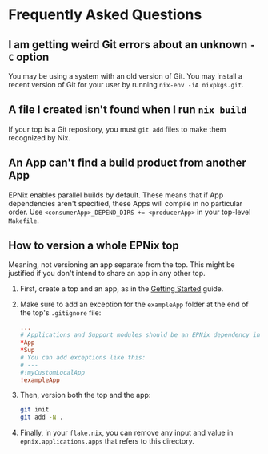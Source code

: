 # Frequently Asked Questions

## I am getting weird Git errors about an unknown `-C` option

You may be using a system with an old version of Git. You may install a recent
version of Git for your user by running `nix-env -iA nixpkgs.git`.

## A file I created isn't found when I run `nix build`

If your top is a Git repository, you must `git add` files to make them
recognized by Nix.

## An App can't find a build product from another App

EPNix enables parallel builds by default. These means that if App dependencies
aren't specified, these Apps will compile in no particular order. Use
`<consumerApp>_DEPEND_DIRS += <producerApp>` in your top-level `Makefile`.

## How to version a whole EPNix top

Meaning, not versioning an app separate from the top. This might be justified
if you don't intend to share an app in any other top.

1. First, create a top and an app, as in the [Getting
   Started](./getting-started.md) guide.

2. Make sure to add an exception for the `exampleApp` folder at the end of
   the top's `.gitignore` file:
    ```conf
    ...
    # Applications and Support modules should be an EPNix dependency in flake.nix
    *App
    *Sup
    # You can add exceptions like this:
    # ---
    #!myCustomLocalApp
    !exampleApp
    ```

3. Then, version both the top and the app:
    ```bash
    git init
    git add -N .
    ```

4. Finally, in your `flake.nix`, you can remove any input and value in
   `epnix.applications.apps` that refers to this directory.
